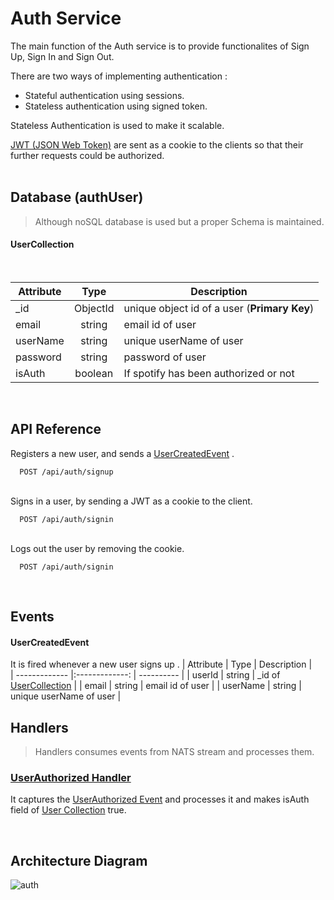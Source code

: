 # Auth Service

The main function of the Auth service is to provide functionalites of Sign Up, Sign In and Sign Out.

There are two ways of implementing authentication : 
- Stateful authentication using sessions.
- Stateless authentication using signed token.


Stateless Authentication is used to make it scalable.

[JWT (JSON Web Token)](https://en.wikipedia.org/wiki/JSON_Web_Token) are sent as a cookie to the clients so that their further requests could be authorized.
<br>
<br>
## Database (authUser)

> Although noSQL database is used but a proper Schema is maintained.<br>
> 


#### UserCollection <br>
<br>

| Attribute        | Type        | Description |   
| ------------- |:-------------: | ----------  |
| _id      | ObjectId | unique object id of a user (**Primary Key**) |
| email      | string | email id of user |
| userName      | string      |  unique userName of user |
| password | string     |   password of user |
|isAuth | boolean   | If spotify has been authorized or not  |
<br>

## API Reference

Registers a new user, and sends a [UserCreatedEvent](#usercreatedevent) .

```code
  POST /api/auth/signup
```
\
Signs in a user, by sending a JWT as a cookie to the client.

```code
  POST /api/auth/signin
```
\
Logs out the user by removing the cookie.

```code
  POST /api/auth/signin
```
<br>

## Events


#### UserCreatedEvent


It is fired whenever a new user signs up .
| Attribute        | Type        | Description |   
| ------------- |:-------------: | ----------  |
| userId      | string | _id of [UserCollection]() |
| email      | string | email id of user |
| userName      | string      |  unique userName of user |
<br>

## Handlers
> Handlers consumes events from NATS stream and processes them.
### [UserAuthorized Handler](/auth/src/handlers/userAuthorizedHandler.ts)
It captures the [UserAuthorized Event](/spotify#userauthorizedevent) and processes it and makes isAuth field of [User Collection]() true.

<br>

## Architecture Diagram
![auth](https://user-images.githubusercontent.com/58662119/206139474-a67dbfa8-8806-4e60-b0df-4fc401e7b1cc.png)